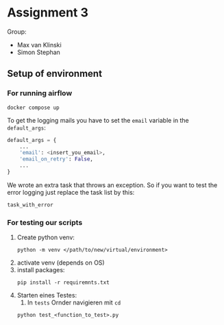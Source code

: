 # Assignment 3

Group: 
* Max van Klinski
* Simon Stephan

## Setup of environment

### For running airflow

```
docker compose up
```

To get the logging mails you have to set the `email` variable in the `default_args`:

```python
default_args = {
    ...
    'email': <insert_you_email>,
    'email_on_retry': False,
    ...
}
```

We wrote an extra task that throws an exception. So if you want to test the error logging just replace the task list by this: 

```python
task_with_error
``` 


### For testing our scripts
1. Create python venv:
   ```
   python -m venv </path/to/new/virtual/environment>
   ```
2. activate venv (depends on OS)
3. install packages:
    ```
    pip install -r requiremnts.txt
   ```
4. Starten eines Testes:
   1. In `tests` Ornder navigieren mit `cd`
   ```
   python test_<function_to_test>.py
   ```
